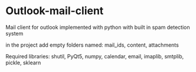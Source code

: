 # Outlook-mail-client
Mail client for outlook implemented with python with built in spam detection system

in the project add empty folders named:
mail_ids,
content,
attachments

Required libraries:
shutil,
PyQt5,
numpy,
calendar,
email,
imaplib,
smtplib,
pickle,
sklearn
